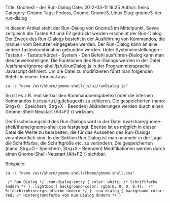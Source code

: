 Title: Gnome3 - der Run-Dialog
Date: 2012-03-11 19:25
Author: heiko
Category: Gnome
Tags: Fedora, Gnome, Gnome3, Linux
Slug: gnome3-der-run-dialog

In diesem Artikel steht der Run-Dialog von Gnome3 im Mittelpunkt. Sowie
zeitgleich die Tasten Alt und F2 gedrückt werden erscheint der
Run-Dialog. Der Zweck des Run-Dialogs besteht in der Ausführung von
Kommandos, die manuell vom Benutzer eingegeben werden. Der Run-Dialog
kann an eine andere Tastenkombination gebunden werden. Unter
Systemeinstellungen - Tastatur - Tastaturkürzel - System - Den Befehl
ausführen-Dialog kann man dies bewerkstelligen. Die Funktionen des
Run-Dialogs werden in der Datei
/usr/share/gnome-shell/js/ui/runDialog.js in der Programmiersprache
Javascript definiert. Um die Datei zu modifizieren führt man folgenden
Befehl in einem Terminal aus:

`su -c "nano /usr/share/gnome-shell/js/ui/runDialog.js"`

So ist es z.B. realisierbar den Kommandoeingabetext oder die internen
Kommandos (r,restart,rt,lg,debugexit) zu editieren. Die gespeicherten
(nano: Strg+O - Speichern, Strg+X - Beenden) Abänderungen werden durch
einen Gnome-Shell-Neustart (Alt+F2 r) wirksam.

Der Erscheinungsbild des Run-Dialogs wird in der
Datei /usr/share/gnome-shell/theme/gnome-shell.css festgelegt. Ebenso
ist es möglich in dieser Datei die Werte zu bearbeiten, die für das
Aussehen des Run-Dialogs verantwortlich sind. In der Sektion Run Dialog
ist man nunmehr in der Lage die Schriftfarbe, die Schriftgröße etc. zu
verändern. Die gespeicherten (nano: Strg+O - Speichern, Strg+X -
Beenden) Modifikationen werden durch einen Gnome-Shell-Neustart (Alt+F2
r) sichtbar.

Beispiele:

`su -c "nano /usr/share/gnome-shell/theme/gnome-shell.css"`  

` /* Run Dialog */ .run-dialog-entry { color: white; /* Schriftfarbe ändern */ } .lightbox { background-color: rgba(0, 0, 0, 0.4);  /* Bildschirmhintergrundfarbe ändern */ } .run-dialog { background-color: red; /* Hintergrundfarbe vom Run Dialog ändern */ }`
